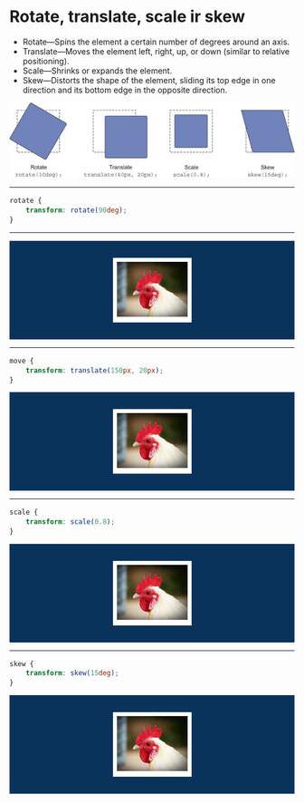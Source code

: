 # Rotate, translate, scale ir skew

* Rotate—Spins the element a certain number of degrees around an axis.
* Translate—Moves the element left, right, up, or down (similar to relative positioning).
* Scale—Shrinks or expands the element.
* Skew—Distorts the shape of the element, sliding its top edge in one direction and its bottom edge in the opposite direction.

![Transform](./image/transform.jpeg)


<style>
    img.chicken {
        max-width: 100%;
    }

    .wrapper {
        background-color: hsl(210, 80%, 20%);
        padding: 30px
    }

    .card {
        padding: 0.5em;
        margin: 0 auto;
        background-color: white;
        max-width: 125px;
        transition: all 1s ease;
    }

    .card--rotate:hover {
        transform: rotate(25deg);
    }

    .card--move:hover {
        transform: translate(150px, 20px);
    }

    .card--scale:hover {
        transform: scale(1.3);
    }

    .card--skew:hover {
        transform: skew(15deg);
    }
</style>

---

```css
rotate {
    transform: rotate(90deg);
}
```

---

<div class="wrapper">
    <div class="card card--rotate">
        <img src="./image/chicken1.jpeg" alt="a chicken" class="chicken"/>
    </div>
</div>

---

```css
move {
    transform: translate(150px, 20px);
}
```

<div class="wrapper">
    <div class="card card--move">
        <img src="./image/chicken1.jpeg" alt="a chicken" class="chicken"/>
    </div>
</div>

---

```css
scale {
    transform: scale(0.8);
}
```

<div class="wrapper">
    <div class="card card--scale">
        <img src="./image/chicken1.jpeg" alt="a chicken" class="chicken"/>
    </div>
</div>

---

```css
skew {
    transform: skew(15deg);
}
```

<div class="wrapper">
    <div class="card card--skew">
        <img src="./image/chicken1.jpeg" alt="a chicken" class="chicken"/>
    </div>
</div>
